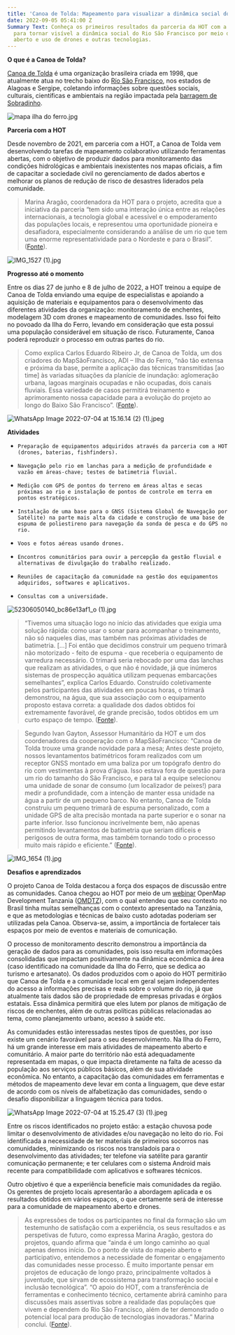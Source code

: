 ```yaml
---
title: 'Canoa de Tolda: Mapeamento para visualizar a dinâmica social do Rio São Francisco'
date: 2022-09-05 05:41:00 Z
Summary Text: Conheça os primeiros resultados da parceria da HOT com a Canoa de Tolda
  para tornar visível a dinâmica social do Rio São Francisco por meio de mapeamento
  aberto e uso de drones e outras tecnologias.
---
```


**O que é a Canoa de Tolda?**

[Canoa de Tolda](https://canoadetolda.org.br/) é uma organização brasileira criada em 1998, que atualmente atua no trecho baixo do [Río São Francisco](https://pt.wikipedia.org/wiki/Rio_S%C3%A3o_Francisco), nos estados de Alagoas e Sergipe, coletando informações sobre questões sociais, culturais, científicas e ambientais na região impactada pela [barragem de Sobradinho](https://pt.wikipedia.org/wiki/Usina_Hidrel%C3%A9trica_de_Sobradinho).

![mapa ilha do ferro.jpg](/uploads/mapa%20ilha%20do%20ferro.jpg)

**Parceria com a HOT**

Desde novembro de 2021, em parceria com a HOT, a Canoa de Tolda vem desenvolvendo tarefas de mapeamento colaborativo utilizando ferramentas abertas, com o objetivo de produzir dados para monitoramento das condições hidrológicas e ambientais inexistentes nos mapas oficiais, a fim de capacitar a sociedade civil no gerenciamento de dados abertos e melhorar os planos de redução de risco de desastres liderados pela comunidade.

> Marina Aragão, coordenadora da HOT para o projeto, acredita que a iniciativa da parceria “tem sido uma interação única entre as relações internacionais, a tecnologia global e acessível e o empoderamento das populações locais, e representou uma oportunidade pioneira e desafiadora, especialmente considerando a análise de um rio que tem uma enorme representatividade para o Nordeste e para o Brasil”. ([Fonte](https://infosaofrancisco.canoadetolda.org.br/noticias/geotecnologias/mapsaofrancisco-parceria-com-hot-finaliza-primeira-fase-de-capacitacoes/)).

![IMG_1527 (1).jpg](/uploads/IMG_1527%20(1).jpg)

**Progresso até o momento**

Entre os dias 27 de junho e 8 de julho de 2022, a HOT treinou a equipe de Canoa de Tolda enviando uma equipe de especialistas e apoiando a aquisição de materiais e equipamentos para o desenvolvimento das diferentes atividades da organização: monitoramento de enchentes, modelagem 3D com drones e mapeamento de comunidades. Isso foi feito no povoado da Ilha do Ferro, levando em consideração que esta possui uma população considerável em situação de risco. Futuramente, Canoa poderá reproduzir o processo em outras partes do rio.

> Como explica Carlos Eduardo Ribeiro Jr, de Canoa de Tolda, um dos criadores do MapSãoFrancisco, ADI – Ilha do Ferro, “não tão extensa e próxima da base, permite a aplicação das técnicas transmitidas \[ao time\] às variadas situações da planície de inundação: aglomeração urbana, lagoas marginais ocupadas e não ocupadas, dois canais fluviais. Essa variedade de casos permitirá treinamento e aprimoramento nossa capacidade para a evolução do projeto ao longo do Baixo São Francisco”. ([Fonte](https://infosaofrancisco.canoadetolda.org.br/noticias/geotecnologias/mapsaofrancisco-parceria-com-hot-finaliza-primeira-fase-de-capacitacoes/)).

![WhatsApp Image 2022-07-04 at 15.16.14 (2) (1).jpeg](/uploads/WhatsApp%20Image%202022-07-04%20at%2015.16.14%20(2)%20(1).jpeg)

**Atividades**

*     Preparação de equipamentos adquiridos através da parceria com a HOT (drones, baterias, fishfinders).

*     Navegação pelo rio em lanchas para a medição de profundidade e vazão em áreas-chave; testes de batimetria fluvial.

*     Medição com GPS de pontos do terreno em áreas altas e secas próximas ao rio e instalação de pontos de controle em terra em pontos estratégicos.

*     Instalação de uma base para o GNSS (Sistema Global de Navegação por Satélite) na parte mais alta da cidade e construção de uma base de espuma de poliestireno para navegação da sonda de pesca e do GPS no rio.

*     Voos e fotos aéreas usando drones.

*     Encontros comunitários para ouvir a percepção da gestão fluvial e alternativas de divulgação do trabalho realizado.

*     Reuniões de capacitação da comunidade na gestão dos equipamentos adquiridos, softwares e aplicativos.

*     Consultas com a universidade.

![52306050140_bc86e13af1_o (1).jpg](/uploads/52306050140_bc86e13af1_o%20(1).jpg)

> “Tivemos uma situação logo no início das atividades que exigia uma solução rápida: como usar o sonar para acompanhar o treinamento, não só naqueles dias, mas também nas próximas atividades de batimetria. \[…\] Foi então que decidimos construir um pequeno trimarã não motorizado - feito de espuma - que receberia o equipamento de varredura necessário. O trimarã seria rebocado por uma das lanchas que realizam as atividades, o que não é novidade, já que inúmeros sistemas de prospecção aquática utilizam pequenas embarcações semelhantes”, explica Carlos Eduardo. Construído coletivamente pelos participantes das atividades em poucas horas, o trimarã demonstrou, na água, que sua associação com o equipamento proposto estava correta: a qualidade dos dados obtidos foi extremamente favorável, de grande precisão, todos obtidos em um curto espaço de tempo. ([Fonte](https://infosaofrancisco.canoadetolda.org.br/noticias/geotecnologias/para-todos-tecnologias-e-ciencias-cidadas-abertas-despontam-no-baixo-sao-francisco/)).

> Segundo Ivan Gayton, Assessor Humanitário da HOT e um dos coordenadores da cooperação com o MapSãoFrancisco: “Canoa de Tolda trouxe uma grande novidade para a mesa; Antes deste projeto, nossos levantamentos batimétricos foram realizados com um receptor GNSS montado em uma baliza por um topógrafo dentro do rio com vestimentas à prova d’água. Isso estava fora de questão para um rio do tamanho do São Francisco, e para tal a equipe selecionou uma unidade de sonar de consumo (um localizador de peixes!) para medir a profundidade, com a intenção de manter essa unidade na água a partir de um pequeno barco. No entanto, Canoa de Tolda construiu um pequeno trimarã de espuma personalizado, com a unidade GPS de alta precisão montada na parte superior e o sonar na parte inferior. Isso funcionou incrivelmente bem, não apenas permitindo levantamentos de batimetria que seriam difíceis e perigosos de outra forma, mas também tornando todo o processo muito mais rápido e eficiente.” ([Fonte](https://infosaofrancisco.canoadetolda.org.br/noticias/geotecnologias/para-todos-tecnologias-e-ciencias-cidadas-abertas-despontam-no-baixo-sao-francisco/)).

![IMG_1654 (1).jpg](/uploads/IMG_1654%20(1).jpg)

**Desafios e aprendizados**

O projeto Canoa de Tolda destacou a força dos espaços de discussão entre as comunidades. Canoa chegou ao HOT por meio de um [web](https://www.youtube.com/watch?v=kko2rkLjVgY)[inar](https://www.youtube.com/watch?v=ZO14Mg69HfU) OpenMap Development Tanzania ([OMDTZ](https://www.omdtz.or.tz/)), com o qual entendeu que seu contexto no Brasil tinha muitas semelhanças com o contexto apresentado na Tanzânia, e que as metodologias e técnicas de baixo custo adotadas poderiam ser utilizadas pela Canoa. Observa-se, assim, a importância de fortalecer tais espaços por meio de eventos e materiais de comunicação.

O processo de monitoramento descrito demonstrou a importância da geração de dados para as comunidades, pois isso resulta em informações consolidadas que impactam positivamente na dinâmica econômica da área (caso identificado na comunidade da Ilha do Ferro, que se dedica ao turismo e artesanato). Os dados produzidos com o apoio do HOT permitirão que Canoa de Tolda e a comunidade local em geral sejam independentes do acesso a informações precisas e reais sobre o volume do rio, já que atualmente tais dados são de propriedade de empresas privadas e órgãos estatais. Essa dinâmica permitirá que eles lutem por planos de mitigação de riscos de enchentes, além de outras políticas públicas relacionadas ao tema, como planejamento urbano, acesso à saúde etc.

As comunidades estão interessadas nestes tipos de questões, por isso existe um cenário favorável para o seu desenvolvimento. Na Ilha do Ferro, há um grande interesse em mais atividades de mapeamento aberto e comunitário. A maior parte do território não está adequadamente representada em mapas, o que impacta diretamente na falta de acesso da população aos serviços públicos básicos, além de sua atividade econômica. No entanto, a capacitação das comunidades em ferramentas e métodos de mapeamento deve levar em conta a linguagem, que deve estar de acordo com os níveis de alfabetização das comunidades, sendo o desafio disponibilizar a linguagem técnica para todos.

![WhatsApp Image 2022-07-04 at 15.25.47 (3) (1).jpeg](/uploads/WhatsApp%20Image%202022-07-04%20at%2015.25.47%20(3)%20(1).jpeg)

Entre os riscos identificados no projeto estão: a estação chuvosa pode limitar o desenvolvimento de atividades e/ou navegação no leito do rio. Foi identificada a necessidade de ter materiais de primeiros socorros nas comunidades, minimizando os riscos nos transladois para o desenvolvimento das atividades; ter telefone via satélite para garantir comunicação permanente; e ter celulares com o sistema Android mais recente para compatibilidade com aplicativos e softwares técnicos.

Outro objetivo é que a experiência beneficie mais comunidades da região. Os gerentes de projeto locais apresentarão a abordagem aplicada e os resultados obtidos em vários espaços, o que certamente será de interesse para a comunidade de mapeamento aberto e drones.

> As expressões de todos os participantes no final da formação são um testemunho de satisfação com a experiência, os seus resultados e as perspetivas de futuro, como expressa Marina Aragão, gestora do projetos, quando afirma que “ainda é um longo caminho ao qual apenas demos início. Do o ponto de vista do mapeio aberto e participativo, entendemos a necessidade de fomentar o engajamento das comunidades nesse processo. É muito importante pensar em projetos de educação de longo prazo, principalmente voltados à juventude, que sirvam de ecossistema para transformação social e inclusão tecnológica”. “O apoio do HOT, com a transferência de ferramentas e conhecimento técnico, certamente abrirá caminho para discussões mais assertivas sobre a realidade das populações que vivem e dependem do Rio São Francisco, além de ter demonstrado o potencial local para produção de tecnologias inovadoras.” Marina conclui. ([Fonte](https://infosaofrancisco.canoadetolda.org.br/noticias/geotecnologias/mapsaofrancisco-parceria-com-hot-finaliza-primeira-fase-de-capacitacoes/)).